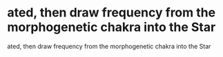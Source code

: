 # ated, then draw frequency from the morphogenetic chakra into the Star

ated, then draw frequency from the morphogenetic chakra into the Star
